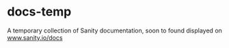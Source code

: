 # docs-temp
A temporary collection of Sanity documentation, soon to found displayed on www.sanity.io/docs 
